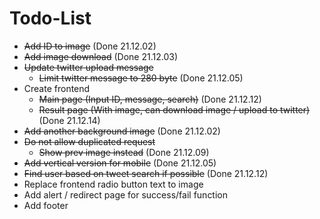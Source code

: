 # Todo-List

- ~~Add ID to image~~ (Done 21.12.02)
- ~~Add image download~~ (Done 21.12.03)
- ~~Update twitter upload message~~
  - ~~Limit twitter message to 280 byte~~ (Done 21.12.05)
- Create frontend
  - ~~Main page (Input ID, message, search)~~ (Done 21.12.12)
  - ~~Result page (With image, can download image / upload to twitter)~~ (Done 21.12.14)
- ~~Add another background image~~ (Done 21.12.02)
- ~~Do not allow duplicated request~~
  - ~~Show prev image instead~~ (Done 21.12.09)
- ~~Add vertical version for mobile~~ (Done 21.12.05)
- ~~Find user based on tweet search if possible~~ (Done 21.12.12)
- Replace frontend radio button text to image
- Add alert / redirect page for success/fail function
- Add footer
